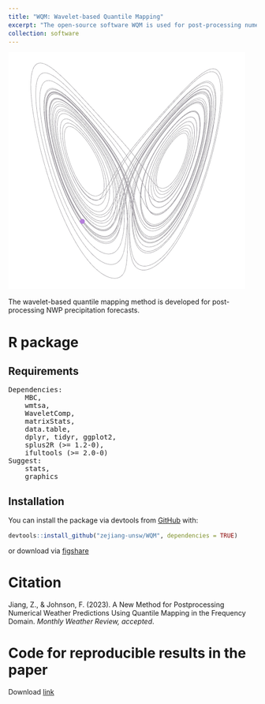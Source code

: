 ```yaml
---
title: "WQM: Wavelet-based Quantile Mapping"
excerpt: "The open-source software WQM is used for post-processing numerical weather prediction."
collection: software
---
```

<img src='/images/x_z.gif'><br/>

The wavelet-based quantile mapping method is developed for post-processing NWP precipitation forecasts. 

# R package

## Requirements
<pre>
Dependencies:
    MBC,
    wmtsa,
    WaveletComp,
    matrixStats,
    data.table, 
    dplyr, tidyr, ggplot2, 
    splus2R (>= 1.2-0), 
    ifultools (>= 2.0-0)
Suggest:
    stats,
    graphics
</pre>

## Installation

You can install the package via devtools from [GitHub](https://github.com/zejiang-unsw/WQM) with:

``` r
devtools::install_github("zejiang-unsw/WQM", dependencies = TRUE)
```

or download via [figshare](https://doi.org/10.6084/m9.figshare.21903033)


# Citation
Jiang, Z., & Johnson, F. (2023). A New Method for Postprocessing Numerical Weather Predictions Using Quantile Mapping in the Frequency Domain. *Monthly Weather Review, accepted*. 


# Code for reproducible results in the paper

Download [link](https://doi.org/10.6084/m9.figshare.21903033)


